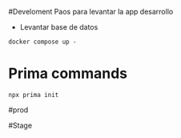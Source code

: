 #Develoment
Paos para levantar la app desarrollo

* Levantar base de datos
````
docker compose up - 
````
 # Prima commands
 ````
 npx prima init
 
 ````



#prod

#Stage